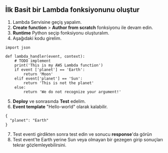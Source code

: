 İlk Basit bir Lambda fonksiyonunu oluştur
--

1. Lambda Servisine geçiş yapalım.
2. **Create function** > **Author from scratch** fonksiyonu ile devam edin.
3. **Runtime** Python seçip fonksiyonu oluşturalım.
4. Aşağıdaki kodu girelim. 

```
import json

def lambda_handler(event, context):
    # TODO implement
    print('This is my AWS Lambda function')
    if event ['planet'] == 'Earth':
    	return 'Moon'
    elif event['planet'] == 'Sun':
    	return 'This is not the planet'
    else:
    	return 'We do not recognize your argument!'
```

5. **Deploy** ve sonrasında **Test** edelim.
6. **Event template** "Hello-world" olarak kalabilir.
```
{
  "planet": "Earth"
}
```
7. Test eventi girdikten sonra test edin ve sonucu **response**'da görün
8. Test event'te Earth yerine Sun veya olmayan bir gezegen girip sonuçları tekrar gözlemleyebilirsini.
